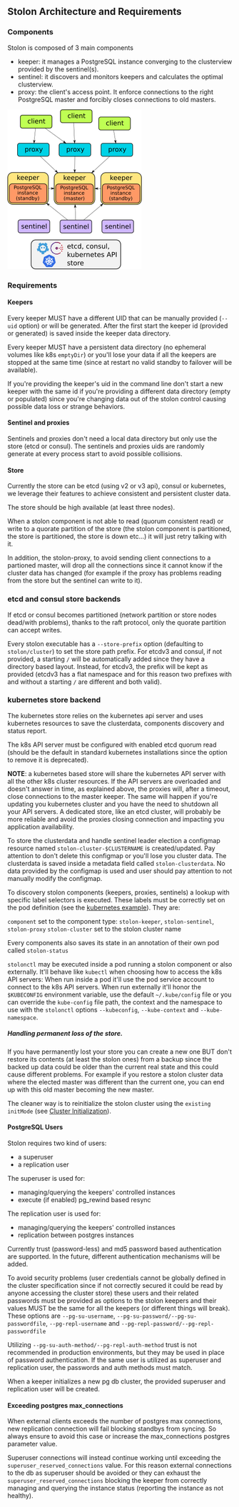 ## Stolon Architecture and Requirements

### Components

Stolon is composed of 3 main components

* keeper: it manages a PostgreSQL instance converging to the clusterview provided by the sentinel(s).
* sentinel: it discovers and monitors keepers and calculates the optimal clusterview.
* proxy: the client's access point. It enforce connections to the right PostgreSQL master and forcibly closes connections to old masters.

![Stolon architecture](architecture_small.png)

### Requirements

#### Keepers

Every keeper MUST have a different UID that can be manually provided (`--uid` option) or will be generated. After the first start the keeper id (provided or generated) is saved inside the keeper data directory.

Every keeper MUST have a persistent data directory (no ephemeral volumes like k8s `emptyDir`) or you'll lose your data if all the keepers are stopped at the same time (since at restart no valid standby to failover will be available).

If you're providing the keeper's uid in the command line don't start a new keeper with the same id if you're providing a different data directory (empty or populated) since you're changing data out of the stolon control causing possible data loss or strange behaviors.

#### Sentinel and proxies

Sentinels and proxies don't need a local data directory but only use the store (etcd or consul). The sentinels and proxies uids are randomly generate at every process start to avoid possible collisions.


#### Store

Currently the store can be etcd (using v2 or v3 api), consul or kubernetes, we leverage their features to achieve consistent and persistent cluster data.

The store should be high available (at least three nodes).

When a stolon component is not able to read (quorum consistent read) or write to a quorate partition of the store (the stolon component is partitioned, the store is partitioned, the store is down etc...) it will just retry talking with it.

In addition, the stolon-proxy, to avoid sending client connections to a partioned master, will drop all the connections since it cannot know if the cluster data has changed (for example if the proxy has problems reading from the store but the sentinel can write to it).

### etcd and consul store backends

If etcd or consul becomes partitioned (network partition or store nodes dead/with problems), thanks to the raft protocol, only the quorate partition can accept writes.

Every stolon executable has a `--store-prefix` option (defaulting to `stolon/cluster`) to set the store path prefix. For etcdv3 and consul, if not provided, a starting `/` will be automatically added since they have a directory based layout. Instead, for etcdv3, the prefix will be kept as provided (etcdv3 has a flat namespace and for this reason two prefixes with and without a starting `/` are different and both valid).

### kubernetes store backend

The kubernetes store relies on the kubernetes api server and uses kubernetes resources to save the clusterdata, components discovery and status report.

The k8s API server must be configured with enabled etcd quorum read (should be the default in standard kubernetes installations since the option to remove it is deprecated).

**NOTE**: a kubernetes based store will share the kubernetes API server with all the other k8s cluster resources. If the API servers are overloaded and doesn't answer in time, as explained above, the proxies will, after a timeout, close connections to the master keeper. The same will happen if you're updating you kubernetes cluster and you have the need to shutdown all your API servers. A dedicated store, like an etcd cluster, will probably be more reliable and avoid the proxies closing connection and impacting you application availability.

To store the clusterdata and handle sentinel leader election a configmap resource named `stolon-cluster-$CLUSTERNAME` is created/updated. Pay attention to don't delete this configmap or you'll lose you cluster data. The clusterdata is saved inside a metadata field called `stolon-clusterdata`. No data provided by the configmap is used and user should pay attention to not manually modify the configmap.

To discovery stolon components (keepers, proxies, sentinels) a lookup with specific label selectors is executed. These labels must be correctly set on the pod definition (see the [kubernetes example](/examples/kubernetes)). They are:

`component` set to the component type: `stolon-keeper`, `stolon-sentinel`, `stolon-proxy`
`stolon-cluster` set to the stolon cluster name

Every components also saves its state in an annotation of their own pod called `stolon-status`

`stolonctl` may be executed inside a pod running a stolon component or also externally. It'll behave like `kubectl` when choosing how to access the k8s API servers:
When run inside a pod it'll use the pod service account to connect to the k8s API servers. When run externally it'll honor the `$KUBECONFIG` environment variable, use the default `~/.kube/config` file or you can override the `kube-config` file path, the context and the namespace to use with the `stolonctl` options `--kubeconfig`, `--kube-context` and `--kube-namespace`.


##### Handling permanent loss of the store.

If you have permanently lost your store you can create a new one BUT don't restore its contents (at least the stolon ones) from a backup since the backed up data could be older than the current real state and this could cause different problems. For example if you restore a stolon cluster data where the elected master was different than the current one, you can end up with this old master becoming the new master.

The cleaner way is to reinitialize the stolon cluster using the `existing` `initMode` (see [Cluster Initialization](initialization.md)).


#### PostgreSQL Users

Stolon requires two kind of users:

* a superuser
* a replication user

The superuser is used for:
* managing/querying the keepers' controlled instances
* execute (if enabled) pg_rewind based resync

The replication user is used for:
* managing/querying the keepers' controlled instances
* replication between postgres instances

Currently trust (password-less) and md5 password based authentication are supported. In the future, different authentication mechanisms will be added.

To avoid security problems (user credentials cannot be globally defined in the cluster specification since if not correctly secured it could be read by anyone accessing the cluster store) these users and their related passwords must be provided as options to the stolon keepers and their values MUST be the same for all the keepers (or different things will break). These options are `--pg-su-username`, `--pg-su-password/--pg-su-passwordfile`, `--pg-repl-username` and `--pg-repl-password/--pg-repl-passwordfile`

Utilizing `--pg-su-auth-method/--pg-repl-auth-method` trust is not recommended in production environments, but they may be used in place of password authentication. If the same user is utilized as superuser and replication user, the passwords and auth methods must match.

When a keeper initializes a new pg db cluster, the provided superuser and replication user will be created.

#### Exceeding postgres max_connections

When external clients exceeds the number of postgres max connections, new replication connection will fail blocking standbys from syncing. So always ensure to avoid this case or increase the max_connections postgres parameter value.

Superuser connections will instead continue working until exceeding the `superuser_reserved_connections` value.
For this reason external connections to the db as superuser should be avoided or they can exhaust the `superuser_reserved_connections` blocking the keeper from correctly managing and querying the instance status (reporting the instance as not healthy).

